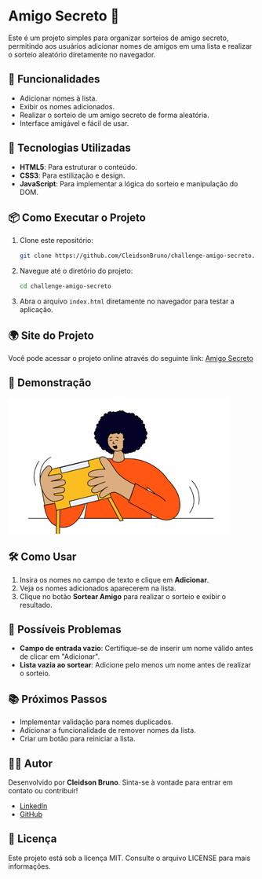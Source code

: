 
# Amigo Secreto 🎉

Este é um projeto simples para organizar sorteios de amigo secreto, permitindo aos usuários adicionar nomes de amigos em uma lista e realizar o sorteio aleatório diretamente no navegador.

## 🧩 Funcionalidades

- Adicionar nomes à lista.
- Exibir os nomes adicionados.
- Realizar o sorteio de um amigo secreto de forma aleatória.
- Interface amigável e fácil de usar.

## 🚀 Tecnologias Utilizadas

- **HTML5**: Para estruturar o conteúdo.
- **CSS3**: Para estilização e design.
- **JavaScript**: Para implementar a lógica do sorteio e manipulação do DOM.

## 📦 Como Executar o Projeto

1. Clone este repositório:
   ```bash
   git clone https://github.com/CleidsonBruno/challenge-amigo-secreto.git
   ```
2. Navegue até o diretório do projeto:
   ```bash
   cd challenge-amigo-secreto
   ```
3. Abra o arquivo `index.html` diretamente no navegador para testar a aplicação.

## 🌍 Site do Projeto

Você pode acessar o projeto online através do seguinte link: [Amigo Secreto](https://cleidsonbruno.github.io/challenge-amigo-secreto/)

## 📸 Demonstração

![Demonstração da Aplicação](assets/amigo-secreto.png)

## 🛠️ Como Usar

1. Insira os nomes no campo de texto e clique em **Adicionar**.
2. Veja os nomes adicionados aparecerem na lista.
3. Clique no botão **Sortear Amigo** para realizar o sorteio e exibir o resultado.

## 🐞 Possíveis Problemas

- **Campo de entrada vazio**: Certifique-se de inserir um nome válido antes de clicar em "Adicionar".
- **Lista vazia ao sortear**: Adicione pelo menos um nome antes de realizar o sorteio.

## 📚 Próximos Passos

- Implementar validação para nomes duplicados.
- Adicionar a funcionalidade de remover nomes da lista.
- Criar um botão para reiniciar a lista.

## 🧑‍💻 Autor

Desenvolvido por **Cleidson Bruno**. Sinta-se à vontade para entrar em contato ou contribuir!

- [LinkedIn](https://br.linkedin.com/in/cleidsonbruno)
- [GitHub](https://github.com/CleidsonBruno)

## 📝 Licença

Este projeto está sob a licença MIT. Consulte o arquivo LICENSE para mais informações.

